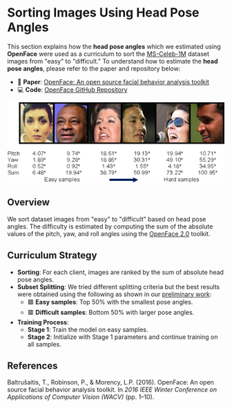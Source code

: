<!-- # Sorting Images Using Head Pose Angles

This repository introduces a curriculum learning framework for Federated Face Recognition (FR) based on **head pose difficulty ranking (HR)**.

Paper: [OpenFace paper](https://ieeexplore.ieee.org/abstract/document/7477553)
Code: [OpenFace repository](https://github.com/TadasBaltrusaitis/OpenFace)

<img src="HeadPose_sort.png"> 

## Overview

In this design, we sort the dataset images from **easy to difficult** based on **head pose angles**. The difficulty is estimated using the **sum of the absolute values** of the **pitch**, **yaw**, and **roll** angles of the head pose, as illustrated in **Figure 4**.

### Dataset & Pose Estimation

- The FR model is trained using a subset of the **MS-Celeb-1M** dataset [49].
- **OpenFace 2.2.0** is used to estimate head pose angles (pitch, yaw, roll) for each identity.
- This version improves upon **OpenFace 2.0** [50].

### Data Analysis

- **Figure 5** shows histograms of the absolute head pose angles and their sum.
  - **Yaw** angles have the widest distribution.
  - **Roll** angles are mostly under 10°.
  - Only about **1% of images** have a total absolute head pose angle exceeding **50°**.

### Curriculum Strategy

1. **Sorting**: For each client, images are ranked based on the total absolute head pose angle.
2. **Subset Splitting**: Images are divided into:
   - **Easy samples**: Top 50% with the smallest pose angles.
   - **Difficult samples**: Bottom 50% with larger pose angles.
3. **Training Process**:
   - **Stage 1**: Train on easy samples.
   - **Stage 2**: Use model parameters from Stage 1 as initialization and train on all samples.

This training pipeline is illustrated in **Algorithm 1** and **Figure 3**.

## References

- [49] MS-Celeb-1M Dataset  
- [50] OpenFace 2.0 -->

# Sorting Images Using Head Pose Angles

This section explains how the **head pose angles** which we estimated using **OpenFace** were used as a curriculum to sort the [MS-Celeb-1M](https://doi.org/10.1007/978-3-319-46487-9_6) dataset images from "easy" to "difficult." To understand how to estimate the **head pose angles**, please refer to the paper and repository below:

- 📄 **Paper**: [OpenFace: An open source facial behavior analysis toolkit](https://ieeexplore.ieee.org/abstract/document/7477553)  
- 💻 **Code**: [OpenFace GitHub Repository](https://github.com/TadasBaltrusaitis/OpenFace)

<img src="HeadPose_sort.png" alt="Head Pose Sorting Visualization">

## Overview

We sort dataset images from "easy" to "difficult" based on head pose angles. The difficulty is estimated by computing the sum of the absolute values of the pitch, yaw, and roll angles using the [OpenFace 2.0](https://github.com/TadasBaltrusaitis/OpenFace) toolkit.

## Curriculum Strategy

- **Sorting**: For each client, images are ranked by the sum of absolute head pose angles.
- **Subset Splitting**:
We tried different splitting criteria but the best results were obtained using the following as shown in our [preliminary work](https://www.scitepress.org/Papers/2024/125740/125740.pdf):
   - 🟩 **Easy samples**: Top 50% with the smallest pose angles.
   - 🟥 **Difficult samples**: Bottom 50% with larger pose angles.
- **Training Process**:
   - **Stage 1**: Train the model on easy samples.
   - **Stage 2**: Initialize with Stage 1 parameters and continue training on all samples.

## References

Baltrušaitis, T., Robinson, P., & Morency, L.P. (2016). OpenFace: An open source facial behavior analysis toolkit. In *2016 IEEE Winter Conference on Applications of Computer Vision (WACV)* (pp. 1–10).
